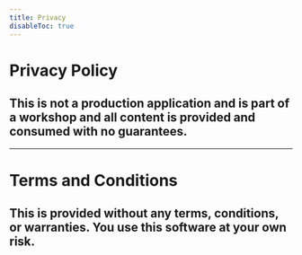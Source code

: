 ```yaml
---
title: Privacy
disableToc: true
---
```


<h1>Privacy Policy</h1>
<h2>This is not a production application and is part of a workshop and all content is provided and consumed with no guarantees.</h2>

<hr />
<h1>Terms and Conditions</h1>
<h2>This is provided without any terms, conditions, or warranties. You use this software at your own risk.</h2>
